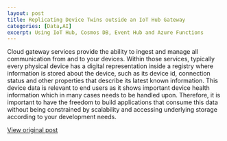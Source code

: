 ```yaml
---
layout: post
title: Replicating Device Twins outside an IoT Hub Gateway
categories: [Data,AI]
excerpt: Using IoT Hub, Cosmos DB, Event Hub and Azure Functions
---
```


Cloud gateway services provide the ability to ingest and manage all communication from and to your devices. Within those services, typically every physical device has a digital representation inside a registry where information is stored about the device, such as its device id, connection status and other properties that describe its latest known information. This device data is relevant to end users as it shows important device health information which in many cases needs to be handled upon. Therefore, it is important to have the freedom to build applications that consume this data without being constrained by scalability and accessing underlying storage according to your development needs.

[View original post](https://github.com/machteldbogels/devicetwinsync)
